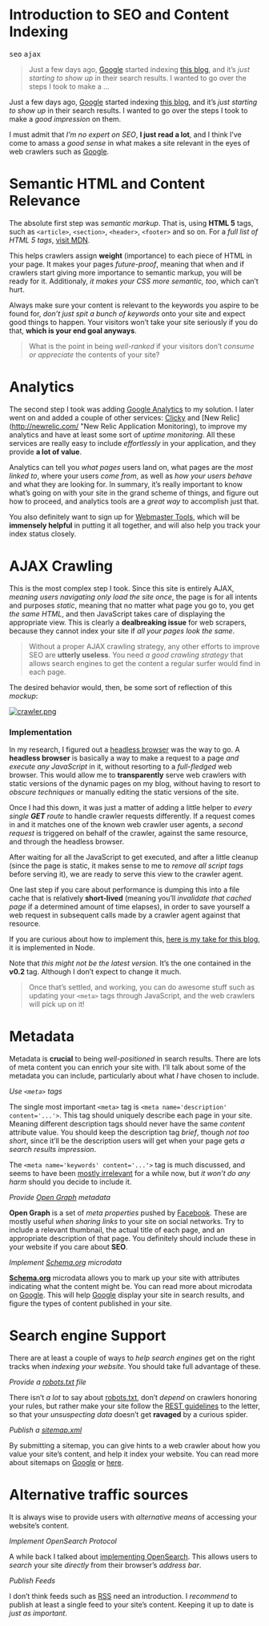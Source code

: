 <h1>Introduction to SEO and Content Indexing</h1>

<p><kbd>seo</kbd> <kbd>ajax</kbd></p>

<blockquote><p>Just a few days ago, <a href="http://google.com/" target="_blank">Google</a> started indexing <a href="http://blog.ponyfoo.com/" target="_blank">this blog</a>, and it&#x2019;s <em>just starting to show up</em> in their search results. I wanted to go over the steps I took to make a <em>&#x2026;</em></p></blockquote>

<div><p>Just a few days ago, <a href="http://google.com/" target="_blank">Google</a> started indexing <a href="http://blog.ponyfoo.com/" target="_blank">this blog</a>, and it&#x2019;s <em>just starting to show up</em> in their search results. I wanted to go over the steps I took to make a <em>good impression</em> on them.</p></div>

<div></div>

<div><p>I must admit that <em>I&#x2019;m no expert on SEO</em>, <strong>I just read a lot</strong>, and I think I&#x2019;ve come to amass a <em>good sense</em> in what makes a site relevant in the eyes of web crawlers such as <a href="http://google.com/" target="_blank">Google</a>.</p></div>

<div><h1 id="semantic-html-and-content-relevance">Semantic HTML and Content Relevance</h1> <p>The absolute first step was <em>semantic markup</em>. That is, using <strong>HTML 5</strong> tags, such as <code class="md-code md-code-inline">&lt;article&gt;</code>, <code class="md-code md-code-inline">&lt;section&gt;</code>, <code class="md-code md-code-inline">&lt;header&gt;</code>, <code class="md-code md-code-inline">&lt;footer&gt;</code> and so on. For a <em>full list of HTML 5 tags</em>, <a href="https://developer.mozilla.org/en-US/docs/HTML/HTML5/HTML5_element_list" target="_blank" aria-label="HTML 5 Tag List">visit MDN</a>.</p> <p>This helps crawlers assign <strong>weight</strong> (importance) to each piece of HTML in your page. It makes your pages <em>future-proof</em>, meaning that when and if crawlers start giving more importance to semantic markup, you will be ready for it. Additionaly, <em>it makes your CSS more semantic, too</em>, which can&#x2019;t hurt.</p> <p>Always make sure your content is relevant to the keywords you aspire to be found for, <em>don&#x2019;t just spit a bunch of keywords</em> onto your site and expect good things to happen. Your visitors won&#x2019;t take your site seriously if you do that, <strong>which is your end goal anyways</strong>.</p> <blockquote> <p>What is the point in being <em>well-ranked</em> if your visitors don&#x2019;t <em>consume or appreciate</em> the contents of your site?</p> </blockquote> <h1 id="analytics">Analytics</h1> <p>The second step I took was adding <a href="http://www.google.com/analytics/" target="_blank" aria-label="Google Web Analytics">Google Analytics</a> to my solution. I later went on and added a couple of other services: <a href="http://clicky.com/" target="_blank" aria-label="Clicky Web Analytics">Clicky</a> and [New Relic](<a href="http://newrelic.com/" target="_blank">http://newrelic.com/</a> &quot;New Relic Application Monitoring), to improve my analytics and have at least some sort of <em>uptime monitoring</em>. All these services are really easy to include <em>effortlessly</em> in your application, and they provide <strong>a lot of value</strong>.</p> <p>Analytics can tell you <em>what pages</em> users land on, what pages are the <em>most linked to</em>, where your users <em>come from</em>, as well as <em>how your users behave</em> and what they are looking for. In summary, it&#x2019;s really important to know what&#x2019;s going on with your site in the grand scheme of things, and figure out how to proceed, and analytics tools are a <em>great way</em> to accomplish just that.</p> <p>You also definitely want to sign up for <a href="https://www.google.com/webmasters/" target="_blank" aria-label="Google Webmaster Tools">Webmaster Tools</a>, which will be <strong>immensely helpful</strong> in putting it all together, and will also help you track your index status closely.</p> <h1 id="ajax-crawling">AJAX Crawling</h1> <p>This is the most complex step I took. Since this site is entirely AJAX, <em>meaning users navigating only load the site once</em>, the page is for all intents and purposes <em>static</em>, meaning that no matter what page you go to, you get <em>the same HTML</em>, and then JavaScript takes care of displaying the appropriate view. This is clearly a <strong>dealbreaking issue</strong> for web scrapers, because they cannot index your site if <em>all your pages look the same</em>.</p> <blockquote> <p>Without a proper AJAX crawling strategy, any other efforts to improve SEO are <strong>utterly useless</strong>. You need <em>a good crawling strategy</em> that allows search engines to get the content a regular surfer would find in each page.</p> </blockquote> <p>The desired behavior would, then, be some sort of reflection of this <em>mockup</em>:</p> <p><a href="https://i.imgur.com/JdHh6JF.png" target="_blank"><img alt="crawler.png" title="Desired behavior" class="" src="https://i.imgur.com/JdHh6JF.png"></a></p> <h3 id="implementation">Implementation</h3> <p>In my research, I figured out a <a href="http://zombie.labnotes.org/" target="_blank" aria-label="Zombie.js headless browser">headless browser</a> was the way to go. A <strong>headless browser</strong> is basically a way to make a request to a page <em>and execute any JavaScript</em> in it, without resorting to a <em>full-fledged</em> web browser. This would allow me to <strong>transparently</strong> serve web crawlers with static versions of the dynamic pages on my blog, without having to resort to <em>obscure techniques</em> or manually editing the static versions of the site.</p> <p>Once I had this down, it was just a matter of adding a little helper to <em>every single <strong>GET</strong> route</em> to handle crawler requests differently. If a request comes in and it matches one of the known web crawler user agents, a <em>second request</em> is triggered on behalf of the crawler, against the same resource, and through the headless browser.</p> <p>After waiting for all the JavaScript to get executed, and after a little cleanup (since the page is static, it makes sense to me to <em>remove all script tags</em> before serving it), we are ready to serve this view to the crawler agent.</p> <p>One last step if you care about performance is dumping this into a file cache that is relatively <strong>short-lived</strong> (meaning you&#x2019;ll <em>invalidate that cached page</em> if a determined amount of time elapses), in order to save yourself a web request in subsequent calls made by a crawler agent against that resource.</p> <p>If you are curious about how to implement this, <a href="https://github.com/bevacqua/ponyfoo/blob/v0.2/src/logic/zombie.js" target="_blank" aria-label="Crawler AJAX Support Implementation">here is my take for this blog</a>, it is implemented in Node.</p> <p>Note that <em>this might not be the latest version</em>. It&#x2019;s the one contained in the <strong>v0.2</strong> tag. Although I don&#x2019;t expect to change it much.</p> <blockquote> <p>Once that&#x2019;s settled, and working, you can do awesome stuff such as updating your <code class="md-code md-code-inline">&lt;meta&gt;</code> tags through JavaScript, and the web crawlers will pick up on it!</p> </blockquote> <h1 id="metadata">Metadata</h1> <p>Metadata is <strong>crucial</strong> to being <em>well-positioned</em> in search results. There are lots of meta content you can enrich your site with. I&#x2019;ll talk about some of the metadata you can include, particularly about what <em>I</em> have chosen to include.</p> <p><em>Use <code class="md-code md-code-inline">&lt;meta&gt;</code> tags</em></p> <p>The single most important <code class="md-code md-code-inline">&lt;meta&gt;</code> tag is <code class="md-code md-code-inline">&lt;meta name=&apos;description&apos; content=&apos;...&apos;&gt;</code>. This tag should uniquely describe each page in your site. Meaning different description tags should never have the same <em>content</em> attribute value. You should keep the description tag <em>brief</em>, though <em>not too short</em>, since it&#x2019;ll be the description users will get when your page gets <em>a search results impression</em>.</p> <p>The <code class="md-code md-code-inline">&lt;meta name=&apos;keywords&apos; content=&apos;...&apos;&gt;</code> tag is much discussed, and seems to have been <a href="http://googlewebmastercentral.blogspot.com.ar/2009/09/google-does-not-use-keywords-meta-tag.html" target="_blank" aria-label="Google does not use the keywords meta tag">mostly irrelevant</a> for a while now, but <em>it won&#x2019;t do any harm</em> should you decide to include it.</p> <p><em>Provide <a href="http://ogp.me/" target="_blank" aria-label="Open Graph protocol">Open Graph</a> metadata</em></p> <p><strong>Open Graph</strong> is a set of <em>meta properties</em> pushed by <a href="https://developers.facebook.com/" target="_blank" aria-label="Facebook Developers">Facebook</a>. These are mostly useful <em>when sharing links</em> to your site on social networks. Try to include a relevant thumbnail, the actual title of each page, and an appropriate description of that page. You definitely should include these in your website if you care about <strong>SEO</strong>.</p> <p><em>Implement <a href="http://schema.org/" target="_blank" aria-label="Schema.org vocabulary">Schema.org</a> microdata</em></p> <p><strong><a href="http://schema.org/" target="_blank">Schema.org</a></strong> microdata allows you to mark up your site with attributes indicating what the content might be. You can read more about microdata on <a href="http://support.google.com/webmasters/bin/answer.py?hl=en&amp;answer=176035" target="_blank" aria-label="About microdata">Google</a>. This will help <a href="http://google.com/" target="_blank" aria-label="Google Search Engine">Google</a> display your site in search results, and figure the types of content published in your site.</p> <h1 id="search-engine-support">Search engine Support</h1> <p>There are at least a couple of ways to <em>help search engines</em> get on the right tracks when <em>indexing your website</em>. You should take full advantage of these.</p> <p><em>Provide a <a href="http://www.robotstxt.org/" target="_blank" aria-label="robots.txt explained">robots.txt</a> file</em></p> <p>There isn&#x2019;t <em>a lot</em> to say about <a href="http://www.robotstxt.org/" target="_blank" aria-label="robots.txt explained">robots.txt</a>, don&#x2019;t <em>depend</em> on crawlers honoring your rules, but rather make your site follow the <a href="http://en.wikipedia.org/wiki/Representational_state_transfer" target="_blank" aria-label="Representational State Transfer - REST">REST guidelines</a> to the letter, so that your <em>unsuspecting data</em> doesn&#x2019;t get <strong>ravaged</strong> by a curious spider.</p> <p><em>Publish a <a href="http://www.sitemaps.org/" target="_blank" aria-label="sitemaps.org">sitemap.xml</a></em></p> <p>By submitting a sitemap, you can give hints to a web crawler about how you value your site&#x2019;s content, and help it index your website. You can read more about sitemaps on <a href="http://support.google.com/webmasters/bin/answer.py?hl=en&amp;answer=156184" target="_blank" aria-label="About Sitemaps">Google</a> or <a href="http://www.sitemaps.org/" target="_blank" aria-label="sitemaps.org">here</a>.</p> <h1 id="alternative-traffic-sources">Alternative traffic sources</h1> <p>It is always wise to provide users with <em>alternative means</em> of accessing your website&#x2019;s content.</p> <p><em>Implement OpenSearch Protocol</em></p> <p>A while back I talked about <a href="https://ponyfoo.com/2013/02/05/implementing-opensearch" aria-label="Implementing OpenSearch">implementing OpenSearch</a>. This allows users to <em>search</em> your site <em>directly</em> from their browser&#x2019;s <em>address bar</em>.</p> <p><em>Publish Feeds</em></p> <p>I don&#x2019;t think feeds such as <a href="http://en.wikipedia.org/wiki/RSS" target="_blank" aria-label="Really Simple Syndication">RSS</a> need an introduction. I <em>recommend</em> to publish at least a single feed to your site&#x2019;s content. Keeping it up to date is <em>just as important</em>.</p></div>
